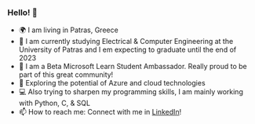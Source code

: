 ### Hello!  👋
- 🌍 I am living in Patras, Greece
- 🏫 I am currently studying Electrical & Computer Engineering at the University of Patras and I em expecting to graduate until the end of 2023
- 🔭 I am a Beta Microsoft Learn Student Ambassador. Really proud to be part of this great community!
- 🌱 Exploring the potential of Azure and cloud technologies
- 💻 Also trying to sharpen my programming skills, I am mainly working with Python, C, & SQL
- 📫 How to reach me: Connect with me in [LinkedIn](https://www.linkedin.com/in/sitistas/)!
<!-- - 🏢 Looking for an internship in the Computer Engineering field, to sharpen my skills alongside my studies!    -->
